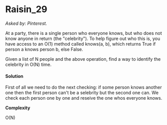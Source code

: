 # Raisin_29

*Asked by: Pinterest.*

At a party, there is a single person who everyone knows, but who does not know anyone in return (the "celebrity"). To help figure out who this is, you have access to an O(1) method called knows(a, b), which returns True if person a knows person b, else False.

Given a list of N people and the above operation, find a way to identify the celebrity in O(N) time.

#### Solution

First of all we need to do the next checking: if some person knows another one then the first person can't be a selebrity but the second one can. We check each person one by one and reseive the one whos everyone knows.

**Сomplexity** 

O(N)